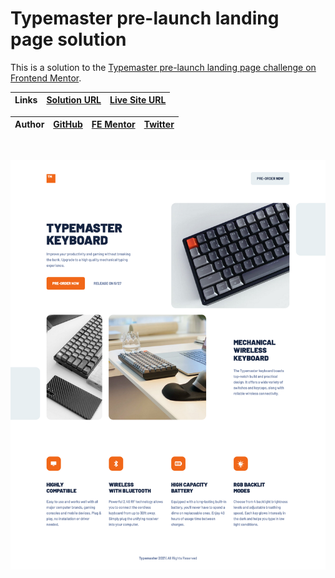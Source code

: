 # Typemaster pre-launch landing page solution

This is a solution to the [Typemaster pre-launch landing page challenge on Frontend Mentor](https://www.frontendmentor.io/challenges/typemaster-prelaunch-landing-page-J6-Yj5J-X).

| **Links** | [Solution URL](https://github.com/ionStici/typemaster-pre-launch-landing-page-fem) | [Live Site URL](https://ionstici.github.io/typemaster-pre-launch-landing-page-fem) |
| --------- | ---------------------------------------------------------------------------------- | ---------------------------------------------------------------------------------- |

| **Author** | [GitHub](https://github.com/ionStici) | [FE Mentor](https://www.frontendmentor.io/profile/ionStici) | [Twitter](https://twitter.com/ionStici_) |
| ---------- | ------------------------------------- | ----------------------------------------------------------- | ---------------------------------------- |

<br>

![](./assets/screenshot.png)
